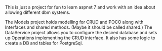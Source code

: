 This is just a project for fun to learn aspnet 7 and work with an idea about allowing different dbm systems.  

The Models project holds modelling for CRUD and POCO along with Interfaces and shared methods.  (Maybe it should be called shared.)
The DataService project allows you to configure the desired database and sets up Operations implementing the CRUD interface. It also has some logic to create a DB and tables for PostgreSql.
